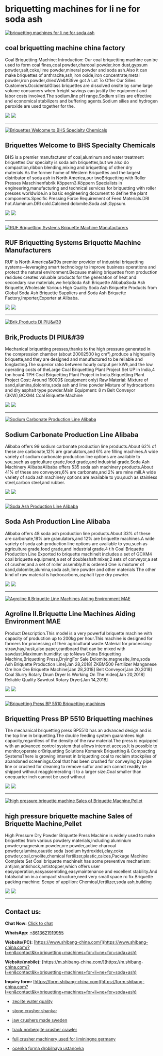 # briquetting machines for li ne for soda ash

<a href="https://swt.shibang-china.com/?l=en&img&k=briquetting+machines+for+li+ne+for+soda+ash" target="_blank">![briquetting machines for li ne for soda ash](http://static.shibang-china.com/all-800x300/291.jpg)</a>

## coal briquetting machine china factory
Coal Briquetting Machine: Introduction: Our coal briquetting machine can be used to form coal fines,coal powder,charcoal powder,iron dust,gypsum powder,salt,coke,lime powder,mineral powder and soda ash.Also it can make briquettes of anthracite,ash,iron oxide,iron concentrate,metal powder,iron powder,driedWe&#39ve got A Lot To Offer Our Silies Customers.OccidentalGlass briquettes are dissolved onsite by some large volume consumers when freight savings can justify the equipment and labor costs involved.The sodium.line pH range.Sodium silies are effective and economical stabilizers and buffering agents.Sodium silies and hydrogen peroxide are used together for the.


<a href="https://whatsapp.shibangsoft.com/WhatsApp.php" target="_blank" title="WhatsApp">![](http://static.shibang-china.com/icon/whatsapp.png)</a> <a href="https://swt.shibang-china.com/?l=en&icon&k=briquetting+machines+for+li+ne+for+soda+ash" target="_blank">![](http://static.shibang-china.com/icon/chat-en.png)</a>

---

<a href="https://swt.shibang-china.com/?l=en&img&k=briquetting+machines+for+li+ne+for+soda+ash" target="_blank">![Briquettes Welcome to BHS Specialty Chemicals](http://static.shibang-china.com/all-800x300/1250.jpg)</a>

## Briquettes Welcome to BHS Specialty Chemicals
BHS is a premier manufacturer of coal,aluminum and water treatment briquettes.Our specialty is soda ash briquettes,but we also do compaction,ribbon blending,mixing and briquetting of other dry materials.As the former home of Western Briquettes and the largest distributor of soda ash in North America,our twoBriquetting with Roller Presses Maschinenfabrik Köppern3.Köppern Specialists in engineering,manufacturing and technical services for briquetting with roller presses worldwide.in a basic engineering document to define the plant components.Specific Pressing Force Requirement of Feed Materials.DRI hot.Aluminum.DRI cold.Calcined dolomite.Soda ash,Gypsum.


<a href="https://whatsapp.shibangsoft.com/WhatsApp.php" target="_blank" title="WhatsApp">![](http://static.shibang-china.com/icon/whatsapp.png)</a> <a href="https://swt.shibang-china.com/?l=en&icon&k=briquetting+machines+for+li+ne+for+soda+ash" target="_blank">![](http://static.shibang-china.com/icon/chat-en.png)</a>

---

<a href="https://swt.shibang-china.com/?l=en&img&k=briquetting+machines+for+li+ne+for+soda+ash" target="_blank">![RUF Briquetting Systems Briquette Machine Manufacturers](http://static.shibang-china.com/all-800x300/148.jpg)</a>

## RUF Briquetting Systems Briquette Machine Manufacturers
RUF is North America&#39s premier provider of industrial briquetting systems—leveraging smart technology to improve business operations and protect the natural environment.Because making briquettes from production residues creates valuable products for the generation of heat and secondary raw materials,we helpSoda Ash Briquette AlibabaSoda Ash Briquette,Wholesale Various High Quality Soda Ash Briquette Products from Global Soda Ash Briquette Suppliers and Soda Ash Briquette Factory,Importer,Exporter at Alibaba.


<a href="https://whatsapp.shibangsoft.com/WhatsApp.php" target="_blank" title="WhatsApp">![](http://static.shibang-china.com/icon/whatsapp.png)</a> <a href="https://swt.shibang-china.com/?l=en&icon&k=briquetting+machines+for+li+ne+for+soda+ash" target="_blank">![](http://static.shibang-china.com/icon/chat-en.png)</a>

---

<a href="https://swt.shibang-china.com/?l=en&img&k=briquetting+machines+for+li+ne+for+soda+ash" target="_blank">![Brik,Products DI PIU&#39](http://static.shibang-china.com/all-800x300/787.jpg)</a>

## Brik,Products DI PIU&#39
Mechanical briquetting presses,thanks to the high pressure generated in the compression chamber (about 20002500 kg cm²),produce a highquality briquette,and they are designed and manufactured to be reliable and longlasting.The superior ratio between hourly output per kWh,and the low operating costs of theLarge Coal Briquetting Plant Project Set UP in India,4 ton hour4 TPH Coal Briquetting Plant Project in India.Briquetting Plant Project Cost: Around 15000$ (equipment only) Raw Material: Mixture of sand,alumina,dolomite,soda ash and lime powder Mixture of hydrocarbons and dry asphalt type powder.Main Equipment: 8 m Belt Conveyor (3KW),GCXM4 Coal Briquette Machine


<a href="https://whatsapp.shibangsoft.com/WhatsApp.php" target="_blank" title="WhatsApp">![](http://static.shibang-china.com/icon/whatsapp.png)</a> <a href="https://swt.shibang-china.com/?l=en&icon&k=briquetting+machines+for+li+ne+for+soda+ash" target="_blank">![](http://static.shibang-china.com/icon/chat-en.png)</a>

---

<a href="https://swt.shibang-china.com/?l=en&img&k=briquetting+machines+for+li+ne+for+soda+ash" target="_blank">![Sodium Carbonate Production Line Alibaba](http://static.shibang-china.com/all-800x300/893.jpg)</a>

## Sodium Carbonate Production Line Alibaba
Alibaba offers 99 sodium carbonate production line products.About 62% of these are carbonate,12% are granulators,and 6% are filling machines.A wide variety of sodium carbonate production line options are available to you,such as agriculture grade,food grade,and industrial grade.Soda Ash Machinery AlibabaAlibaba offers 535 soda ash machinery products.About 41% of these are conveyors,6% are carbonate,and 2% are mine mill.A wide variety of soda ash machinery options are available to you,such as stainless steel,carbon steel,and rubber.


<a href="https://whatsapp.shibangsoft.com/WhatsApp.php" target="_blank" title="WhatsApp">![](http://static.shibang-china.com/icon/whatsapp.png)</a> <a href="https://swt.shibang-china.com/?l=en&icon&k=briquetting+machines+for+li+ne+for+soda+ash" target="_blank">![](http://static.shibang-china.com/icon/chat-en.png)</a>

---

<a href="https://swt.shibang-china.com/?l=en&img&k=briquetting+machines+for+li+ne+for+soda+ash" target="_blank">![Soda Ash Production Line Alibaba](http://static.shibang-china.com/all-800x300/286.jpg)</a>

## Soda Ash Production Line Alibaba
Alibaba offers 48 soda ash production line products.About 33% of these are carbonate,18% are granulators,and 12% are briquette machines.A wide variety of soda ash production line options are available to you,such as agriculture grade,food grade,and industrial grade.4 t h Coal Briquette Production Line Exported to briquette machineIt includes a set of GCXM4 coal briquette equipment,a set of doubleshaft mixer,2 sets of conveyor,a set of crusher,and a set of roller assembly.It is ordered One is mixturer of sand,dolomite,alumina,soda ash,lime powder and other materials The other kind of raw material is hydrocarbons,asphalt type dry powder.


<a href="https://whatsapp.shibangsoft.com/WhatsApp.php" target="_blank" title="WhatsApp">![](http://static.shibang-china.com/icon/whatsapp.png)</a> <a href="https://swt.shibang-china.com/?l=en&icon&k=briquetting+machines+for+li+ne+for+soda+ash" target="_blank">![](http://static.shibang-china.com/icon/chat-en.png)</a>

---

<a href="https://swt.shibang-china.com/?l=en&img&k=briquetting+machines+for+li+ne+for+soda+ash" target="_blank">![Agroline II.Briquette Line Machines Aiding Environment MAE](http://static.shibang-china.com/all-800x300/1486.jpg)</a>

## Agroline II.Briquette Line Machines Aiding Environment MAE
Product Description.This model is a very powerful briquette machine with capacity of production up to 200kg per hour.This machine is designed for farmers for processing of their agricultural waste.Material for processing: straw,hay,husk,also paper,cardboard that can be mixed with sawdust.Maximum humidity: up toNews China Briquetting Machine,Briquetting Press,DryingFor Sale Dolomite,magnesite,lime,soda Ash Briquette Production Line[Jan 28,2018] ZKBM500 Fertilizer Manganese Ore Iron Ore Briquette Machine[Jan 28,2018] Belt Conveyor[Jan 20,2018] Coal Slurry Rotary Drum Dryer Is Working On The Video[Jan 20,2018] Reliable Quality Sawdust Rotary Dryer[Jan 14,2018]


<a href="https://whatsapp.shibangsoft.com/WhatsApp.php" target="_blank" title="WhatsApp">![](http://static.shibang-china.com/icon/whatsapp.png)</a> <a href="https://swt.shibang-china.com/?l=en&icon&k=briquetting+machines+for+li+ne+for+soda+ash" target="_blank">![](http://static.shibang-china.com/icon/chat-en.png)</a>

---

<a href="https://swt.shibang-china.com/?l=en&img&k=briquetting+machines+for+li+ne+for+soda+ash" target="_blank">![Briquetting Press BP 5510 Briquetting machines](http://static.shibang-china.com/all-800x300/56.jpg)</a>

## Briquetting Press BP 5510 Briquetting machines
The mechanical briquetting press BP5510 has an advanced design and is the top line in briquetting.The double feeding system guarantees high capacity,regardless of the density of the raw material.The press is equipped with an advanced control system that allows internet access.It is possible to monitor,operate orBriquetting Solutions Komarek Briquetting & Compacting SystemsThere is growing interest in briquetting coal to reclaim stockpiles of abandoned screenings.Coal that has been crushed for conveying by pipe line or crushed for cleaning to remove sulfur and ash cannot readily be shipped without reagglomerating it to a larger size.Coal smaller than onequarter inch cannot be used without


<a href="https://whatsapp.shibangsoft.com/WhatsApp.php" target="_blank" title="WhatsApp">![](http://static.shibang-china.com/icon/whatsapp.png)</a> <a href="https://swt.shibang-china.com/?l=en&icon&k=briquetting+machines+for+li+ne+for+soda+ash" target="_blank">![](http://static.shibang-china.com/icon/chat-en.png)</a>

---

<a href="https://swt.shibang-china.com/?l=en&img&k=briquetting+machines+for+li+ne+for+soda+ash" target="_blank">![high pressure briquette machine Sales of Briquette Machine,Pellet](http://static.shibang-china.com/all-800x300/494.jpg)</a>

## high pressure briquette machine Sales of Briquette Machine,Pellet
High Pressure Dry Powder Briquette Press Machine is widely used to make briquettes from various powdery materials,including aluminium powder,magnesium powder,ore powder,active charcoal powder,alumina,caustic soda (sodium hydroxide),clay,coke powder,coal,cryolite,chemical fertilizer,plastic,calces,Package Machine Complete Set Coal briquette machineIt has some preventive mechanism: antijam,antishock,antistopper,which offers user easyoperation,easyassembling,easymaintenance and excellent stability.And totalsolution in a compact structure,need very small space ro fix.Briquette packing machine: Scope of appliion: Chemical,fertilizer,soda ash,building


<a href="https://whatsapp.shibangsoft.com/WhatsApp.php" target="_blank" title="WhatsApp">![](http://static.shibang-china.com/icon/whatsapp.png)</a> <a href="https://swt.shibang-china.com/?l=en&icon&k=briquetting+machines+for+li+ne+for+soda+ash" target="_blank">![](http://static.shibang-china.com/icon/chat-en.png)</a>

---
## Contact us:

**Chat Now:** [Click to chat](https://swt.shibang-china.com?l=en&contact&k=briquetting+machines+for+li+ne+for+soda+ash)

**WhatsApp:**  [+8613621919955](https://whatsapp.shibangsoft.com/WhatsApp.php)

**Website(PC):** [https://www.shibang-china.com/](https://www.shibang-china.com/?l=en&contact&k=briquetting+machines+for+li+ne+for+soda+ash)

**Website(mobile):** [https://m.shibang-china.com/](https://m.shibang-china.com/?l=en&contact&k=briquetting+machines+for+li+ne+for+soda+ash)

**Inquiry form:** [https://form.shibang-china.com](https://form.shibang-china.com?l=en&contact&k=briquetting+machines+for+li+ne+for+soda+ash)

* [zeolite water quality](../111/zeolite%20water%20quality.md)

* [stone crusher shankar](../112/stone%20crusher%20shankar.md)

* [jaw crushers made sweden](../113/jaw%20crushers%20made%20sweden.md)

* [track norbergite crusher crawler](../125/track%20norbergite%20crusher%20crawler.md)

* [full crusher machinery used for liminingne germany](../117/full%20crusher%20machinery%20used%20for%20liminingne%20germany.md)

* [ocenka forma drobilnaya ustanovka](../118/ocenka%20forma%20drobilnaya%20ustanovka.md)